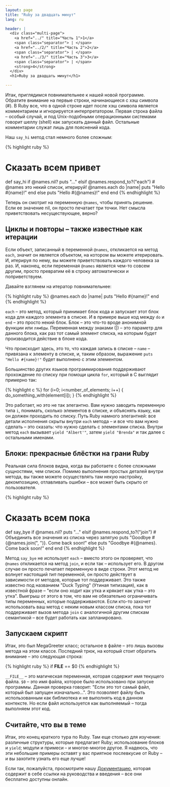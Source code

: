 ```yaml
---
layout: page
title: "Ruby за двадцать минут"
lang: ru

header: |
  <div class="multi-page">
    <a href="../" title="Часть 1">1</a>
    <span class="separator"> | </span>
    <a href="../2/" title="Часть 2">2</a>
    <span class="separator"> | </span>
    <a href="../3/" title="Часть 3">3</a>
    <span class="separator"> | </span>
    <strong>4</strong>
  </div>
  <h1>Ruby за двадцать минут</h1>

---
```


Итак, приглядимся повнимательнее к нашей новой программе. Обратите
внимание на первые строки, начинающиеся с хэш символа (#). В Ruby все,
что в одной строке идет после хэш символа является комментарием и
игнорируется интерпретатором. Первая строка файла – особый случай, и под
Unix-подобными операционными системами говорит шеллу (shell) как
запускать данный файл. Остальные комментарии служат лишь для пояснений
кода.

Наш `say_hi` метод стал немного более сложным:

{% highlight ruby %}
# Сказать всем привет
def say_hi
  if @names.nil?
    puts "..."
  elsif @names.respond_to?("each")
    # @names это некий список, итерируй!
    @names.each do |name|
      puts "Hello #{name}!"
    end
  else
    puts "Hello #{@names}!"
  end
end
{% endhighlight %}

Теперь он смотрит на переменную `@names`, чтобы принять решение. Если
ее значение nil, он просто печатает три точки. Нет смысла приветствовать
несуществующее, верно?

## Циклы и повторы – также известные как итерации

Если объект, записанный в переменной `@names`, откликается на метод
`each`, значит он является объектом, на котором вы можете итерировать.
И, итерируя по нему, вы можете приветствовать каждого человека за раз.
И, наконец, если переменная `@names` является чем-то совсем другим,
просто превратим её в строку автоматически и поприветствуем.

Давайте взглянем на итератор повнимательнее:

{% highlight ruby %}
@names.each do |name|
  puts "Hello #{name}!"
end
{% endhighlight %}

`each` – это метод, который принимает блок кода и запускает этот блок
кода для каждого элемента в списке. И в примере выше код между `do` и
`end` – это просто некий блок. Блок – это что-то вроде анонимной функции
или `лямбды`. Переменная между знаками (|) – это параметр для данного
блока, как раз тот самый элемент списка, на которым будет производится
действие в блоке кода.

Что происходит здесь, это то, что каждая запись в списке – `name` –
привязана к элементу в списке, и, таким образом, выражение `puts "Hello
#{name}!"` будет выполнено с этим элементом.

Большинство других языков программирования поддерживают прохождение по
списку при помощи цикла `for`, который в C выглядит примерно так:

{% highlight c %}
for (i=0; i<number_of_elements; i++)
{
  do_something_with(element[i]);
}
{% endhighlight %}

Это работает, но это не так элегантно. Вам нужно заводить переменную типа
`i`, понимать, сколько элементов в списке, и объяснять языку, как он
должен проходить по списку. Путь Ruby намного элегантней: все детали
исполнения скрыты внутри `each` метода – и все что вам нужно сделать
– это сказать: что нужно сделать с элементами списка. Внутри метод
`each` вызывает `yield "Albert'"`, затем `yield "Brenda"` и так далее с
остальными именами.

## Блоки: прекрасные блёстки на грани Ruby

Реальная сила блоков видна, когда вы работаете с более сложными
сущностями, чем списки. Помимо выполнения простых деталей внутри метода,
вы также можете осуществлять там некую настройку, декомпозицию, отлавливать
ошибки – все может быть скрыто от пользователя.

{% highlight ruby %}
# Сказать всем пока
def say_bye
  if @names.nil?
    puts "..."
  elsif @names.respond_to?("join")
    # Объединить все значения из списка через запятую
    puts "Goodbye #{@names.join(", ")}.  Come back soon!"
  else
    puts "Goodbye #{@names}.  Come back soon!"
  end
end
{% endhighlight %}

Метод `say_bye` не использует `each` – вместо этого он проверяет, что
`@names` откликается на метод `join`, и если так – использует его. В
другом случае он просто печатает переменную в виде строки. Этот метод
не волнует настоящий *тип* переменной, он просто действует в зависимости
от методов, которые тот поддерживает. Это также известно под названием
"Duck Typing" (Утиная типизация), как в известной фразе – "если оно
ходит как утка и крякает как утка – это утка". Выигрыш от этого в том,
что вам не обязательно ограничивать типы переменных, которые
поддерживаются. Если кто-то захочет использовать ваш метод с неким новым
классом списка, пока тот поддерживает вызов метода `join` с аналогичной
другим спискам семантикой – все будет работать как запланировано.

## Запускаем скрипт

Итак, это был MegaGreeter класс; остальное в файле – это лишь вызовы
метода на этом классе. Последний трюк, на который стоит обратить
внимание – это следующая строка:

{% highlight ruby %}
if __FILE__ == $0
{% endhighlight %}

`__FILE__` – это магическая переменная, которая содержит имя текущего
файла. `$0` – это имя файла, которое было использовано при запуске
программы. Данная проверка говорит: "Если это тот самый файл, который
был запущен изначально…". Это позволяет файлу быть использованным как
библиотека и не выполнять код в данном контексте. Но если файл
используется как выполняемый – тогда выполняем этот код.

## Считайте, что вы в теме

Итак, это конец краткого тура по Ruby. Там еще столько для изучения:
различные структуры, которые предлагает Ruby; использование блоков и
`yield`; модули и примеси – и многое-многое другое. Я надеюсь, что эти
небольшие примеры оставят у вас приятное послевкусие от Ruby – и вы
захотите узнать его еще лучше!

Если так, пожалуйста, просмотрите нашу
[Документацию](/ru/documentation/), которая содержит в себе ссылки на
руководства и введения – все они бесплатно доступны онлайн.
